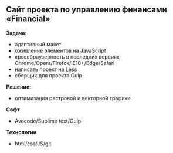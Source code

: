 ## Сайт проекта по управлению финансами «Financial»

**Задача:**  
+ адаптивный макет  
+ оживление элементов на JavaScript  
+ кроссбраузерность в последних версиях Chrome/Opera/Firefox/IE10+/Edge/Safari  
+ написать проект на Less
+ сборщик для проекта Gulp 


**Решение:**  
+ оптимизация растровой и векторной графики  

**Софт**  
+ Avocode/Sublime text/Gulp  

**Технологии**  
+ html/css/JS/git  

